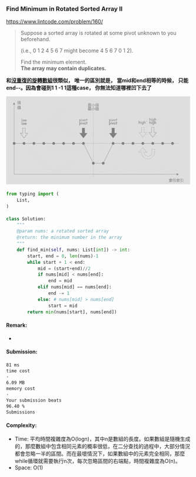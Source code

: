 ### Find Minimum in Rotated Sorted Array II
https://www.lintcode.com/problem/160/
>Suppose a sorted array is rotated at some pivot unknown to you beforehand.
>
>(i.e., 0 1 2 4 5 6 7 might become 4 5 6 7 0 1 2).
>
>Find the minimum element.\
>**The array may contain duplicates.**

**和[沒重復的旋轉數組](https://github.com/chkao831/Algo_learning_notes/blob/main/BinarySearch/LintCode_159_Find-Minimum-in-Rotated-Sorted-Array.md)很類似， 唯一的區別就是， 當mid和end相等的時候， 只能end--。因為會碰到1 1 -1 1這種case， 你無法知道哪裡凹下去了**

<img src="../images/160_Find-Minimum-in-Rotated-Sorted-Array-II.png" width="500px" />


```python
from typing import (
    List,
)

class Solution:
    """
    @param nums: a rotated sorted array
    @return: the minimum number in the array
    """
    def find_min(self, nums: List[int]) -> int:
        start, end = 0, len(nums)-1
        while start + 1 < end:
            mid = (start+end)//2
            if nums[mid] < nums[end]:
                end = mid
            elif nums[mid] == nums[end]:
                end -= 1
            else: # nums[mid] > nums[end]
                start = mid
        return min(nums[start], nums[end])

```
#### Remark:
- 
#### Submission:
```
81 ms
time cost
·
6.09 MB
memory cost
·
Your submission beats
96.40 %
Submissions
```
#### Complexity:
- Time: 平均時間複雜度為O(logn)，其中n是數組的長度。如果數組是隨機生成的，那麼數組中包含相同元素的概率很低，在二分查找的過程中，大部分情況都會忽略一半的區間。而在最壞情況下，如果數組中的元素完全相同，那麼while循環就需要執行n次，每次忽略區間的右端點，時間複雜度為O(n)。
- Space: O(1)
